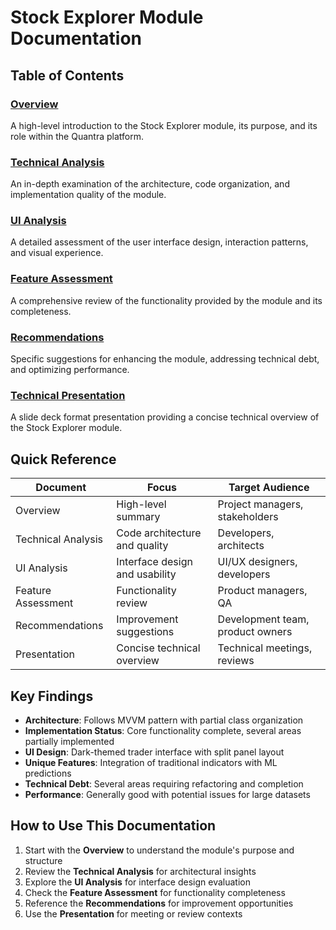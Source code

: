 # Stock Explorer Module Documentation

## Table of Contents

### [Overview](./overview.md)
A high-level introduction to the Stock Explorer module, its purpose, and its role within the Quantra platform.

### [Technical Analysis](./technical_analysis.md)
An in-depth examination of the architecture, code organization, and implementation quality of the module.

### [UI Analysis](./ui_analysis.md)
A detailed assessment of the user interface design, interaction patterns, and visual experience.

### [Feature Assessment](./feature_assessment.md)
A comprehensive review of the functionality provided by the module and its completeness.

### [Recommendations](./recommendations.md)
Specific suggestions for enhancing the module, addressing technical debt, and optimizing performance.

### [Technical Presentation](./presentation.md)
A slide deck format presentation providing a concise technical overview of the Stock Explorer module.

## Quick Reference

| Document | Focus | Target Audience |
|----------|-------|-----------------|
| Overview | High-level summary | Project managers, stakeholders |
| Technical Analysis | Code architecture and quality | Developers, architects |
| UI Analysis | Interface design and usability | UI/UX designers, developers |
| Feature Assessment | Functionality review | Product managers, QA |
| Recommendations | Improvement suggestions | Development team, product owners |
| Presentation | Concise technical overview | Technical meetings, reviews |

## Key Findings

- **Architecture**: Follows MVVM pattern with partial class organization
- **Implementation Status**: Core functionality complete, several areas partially implemented
- **UI Design**: Dark-themed trader interface with split panel layout
- **Unique Features**: Integration of traditional indicators with ML predictions
- **Technical Debt**: Several areas requiring refactoring and completion
- **Performance**: Generally good with potential issues for large datasets

## How to Use This Documentation

1. Start with the **Overview** to understand the module's purpose and structure
2. Review the **Technical Analysis** for architectural insights
3. Explore the **UI Analysis** for interface design evaluation
4. Check the **Feature Assessment** for functionality completeness
5. Reference the **Recommendations** for improvement opportunities
6. Use the **Presentation** for meeting or review contexts